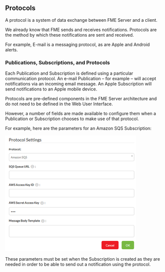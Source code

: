 ## Protocols ##

A protocol is a system of data exchange between FME Server and a client. 

We already know that FME sends and receives notifications. Protocols are the method by which these notifications are sent and received. 

For example, E-mail is a messaging protocol, as are Apple and Android alerts.

### Publications, Subscriptions, and Protocols ###

Each Publication and Subscription is defined using a particular communication protocol. An e-mail Publication – for example – will accept notifications via an incoming email message. An Apple Subscription will send notifications to an Apple mobile device.

Protocols are pre-defined components in the FME Server architecture and do not need to be defined in the Web User Interface.

However, a number of fields are made available to configure them when a Publication or Subscription chooses to make use of that protocol.

For example, here are the parameters for an Amazon SQS Subscription:

![](./Images/Img4.08.SQSProtocolSettings.png)

These parameters must be set when the Subscription is created as they are needed in order to be able to send out a notification using the protocol.